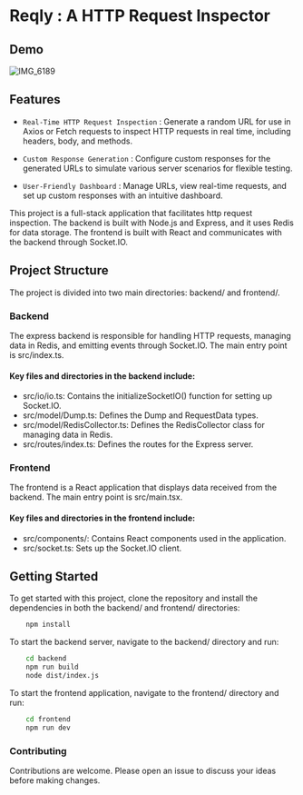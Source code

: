 
# Reqly : A HTTP Request Inspector

## Demo
![IMG_6189](https://github.com/MuneerAhmed03/Reqly/assets/97833696/59926a3c-fbac-4c9d-9328-4fca6c1cf811)

## Features
- `Real-Time HTTP Request Inspection` : Generate a random URL for use in Axios or Fetch requests to inspect HTTP requests in real time, including headers, body, and methods.

- `Custom Response Generation` : Configure custom responses for the generated URLs to simulate various server scenarios for flexible testing.

- `User-Friendly Dashboard` : Manage URLs, view real-time requests, and set up custom responses with an intuitive dashboard.

This project is a full-stack application that facilitates http request inspection. The backend is built with Node.js and Express, and it uses Redis for data storage. The frontend is built with React and communicates with the backend through Socket.IO.

## Project Structure
The project is divided into two main directories: backend/ and frontend/.

### Backend
The express backend is responsible for handling HTTP requests, managing data in Redis, and emitting events through Socket.IO. The main entry point is src/index.ts.

#### Key files and directories in the backend include:

- src/io/io.ts: Contains the initializeSocketIO() function for setting up Socket.IO.
- src/model/Dump.ts: Defines the Dump and RequestData types.
- src/model/RedisCollector.ts: Defines the RedisCollector class for managing data in Redis.
- src/routes/index.ts: Defines the routes for the Express server.

### Frontend

The frontend is a React application that displays data received from the backend. The main entry point is src/main.tsx.

#### Key files and directories in the frontend include:

- src/components/: Contains React components used in the application.
- src/socket.ts: Sets up the Socket.IO client.

## Getting Started
To get started with this project, clone the repository and install the dependencies in both the backend/ and frontend/ directories:

```bash
    npm install
```

To start the backend server, navigate to the backend/ directory and run:
``` bash
    cd backend
    npm run build
    node dist/index.js
```

To start the frontend application, navigate to the frontend/ directory and run:
```bash
    cd frontend
    npm run dev
```

### Contributing
Contributions are welcome. Please open an issue to discuss your ideas before making changes.
